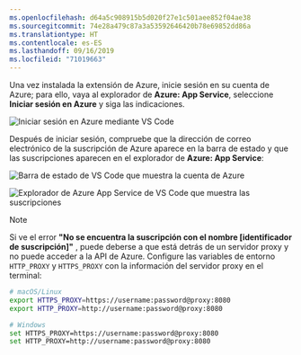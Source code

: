 ```yaml
---
ms.openlocfilehash: d64a5c908915b5d020f27e1c501aee852f04ae38
ms.sourcegitcommit: 74e28a479c87a3a53592646420b78e69852dd86a
ms.translationtype: HT
ms.contentlocale: es-ES
ms.lasthandoff: 09/16/2019
ms.locfileid: "71019663"
---
```

Una vez instalada la extensión de Azure, inicie sesión en su cuenta de Azure; para ello, vaya al explorador de **Azure: App Service**, seleccione **Iniciar sesión en Azure** y siga las indicaciones.

![Iniciar sesión en Azure mediante VS Code](../media/deploy-azure/azure-sign-in.png)

Después de iniciar sesión, compruebe que la dirección de correo electrónico de la suscripción de Azure aparece en la barra de estado y que las suscripciones aparecen en el explorador de **Azure: App Service**:

![Barra de estado de VS Code que muestra la cuenta de Azure](../media/deploy-azure/azure-account-status-bar.png)

![Explorador de Azure App Service de VS Code que muestra las suscripciones](../media/deploy-azure/azure-subscription-view.png)

> [!NOTE]
> Si ve el error **"No se encuentra la suscripción con el nombre [identificador de suscripción]"** , puede deberse a que está detrás de un servidor proxy y no puede acceder a la API de Azure. Configure las variables de entorno `HTTP_PROXY` y `HTTPS_PROXY` con la información del servidor proxy en el terminal:
>
> ```sh
> # macOS/Linux
> export HTTPS_PROXY=https://username:password@proxy:8080
> export HTTP_PROXY=http://username:password@proxy:8080
>
> # Windows
> set HTTPS_PROXY=https://username:password@proxy:8080
> set HTTP_PROXY=http://username:password@proxy:8080
> ```
